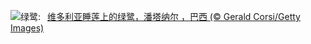 ![](https://www.bing.com/th?id=OHR.BrazilHeron_ZH-CN7200229300_UHD.jpg&w=1000)绿鹭:&nbsp;&ensp;[维多利亚睡莲上的绿鹭，潘塔纳尔 ，巴西 (© Gerald Corsi/Getty Images)](https://www.bing.com/th?id=OHR.BrazilHeron_ZH-CN7200229300_UHD.jpg)
<br><br/>
